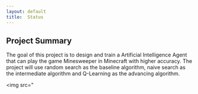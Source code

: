 ```yaml
---
layout: default
title:  Status
---
```


## Project Summary
The goal of this project is to design and train a Artificial Intelligence Agent that can play the game Minesweeper in Minecraft with higher accuracy. The project will use random search as the baseline algorithm, naive search as the intermediate algorithm and Q-Learning as the advancing algorithm.   

<img src="
